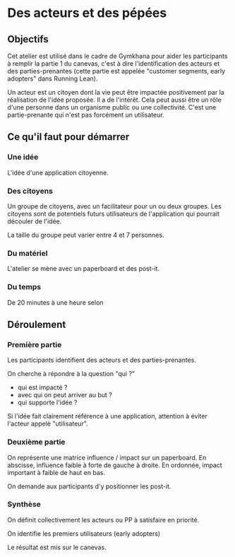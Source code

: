 # Des acteurs et des pépées

## Objectifs
Cet atelier est utilisé dans le cadre de Gymkhana pour aider les participants à remplir la partie 1 du canevas, c'est à dire l'identification des acteurs et des parties-prenantes (cette partie est appelée "customer segments, early adopters" dans Running Lean).

Un acteur est un citoyen dont la vie peut être impactée positivement par la réalisation de l'idée proposée. Il a de l'intérêt.
Cela peut aussi être un rôle d'une personne dans un organisme public ou une collectivité. C'est une partie-prenante qui n'est pas forcément un utilisateur.

## Ce qu'il faut pour démarrer

### Une idée
L'idée d'une application citoyenne.

### Des citoyens
Un groupe de citoyens, avec un facilitateur pour un ou deux groupes. Les citoyens sont de potentiels futurs utilisateurs de l'application qui pourrait découler de l'idée.

La taille du groupe peut varier entre 4 et 7 personnes.

### Du matériel
L'atelier se mène avec un paperboard et des post-it.

### Du temps
De 20 minutes à une heure selon

## Déroulement

### Première partie
Les participants identifient des acteurs et des parties-prenantes.

On cherche à répondre à la question "qui ?"

* qui est impacté ? 
* avec qui on peut arriver au but ?
* qui supporte l'idée ?

Si l'idée fait clairement référence à une application, attention à éviter l'acteur appelé "utilisateur". 


### Deuxième partie
On représente une matrice influence / impact sur un paperboard.
En abscisse, influence faible à forte de gauche à droite.
En ordonnée, impact important à faible de haut en bas.

On demande aux participants d'y positionner les post-it.

### Synthèse
On définit collectivement les acteurs ou PP à satisfaire en priorité. 

On identifie les premiers utilisateurs (early adopters)

Le résultat est mis sur le canevas.